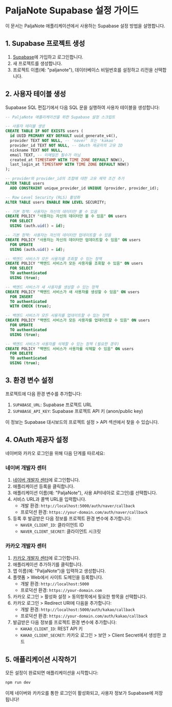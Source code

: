 # PaljaNote Supabase 설정 가이드

이 문서는 PaljaNote 애플리케이션에서 사용하는 Supabase 설정 방법을 설명합니다.

## 1. Supabase 프로젝트 생성

1. [Supabase](https://supabase.com)에 가입하고 로그인합니다.
2. 새 프로젝트를 생성합니다.
3. 프로젝트 이름(예: "paljanote"), 데이터베이스 비밀번호를 설정하고 리전을 선택합니다.

## 2. 사용자 테이블 생성

Supabase SQL 편집기에서 다음 SQL 문을 실행하여 사용자 테이블을 생성합니다:

```sql
-- PaljaNote 애플리케이션을 위한 Supabase 설정 스크립트

-- 사용자 테이블 생성
CREATE TABLE IF NOT EXISTS users (
  id UUID PRIMARY KEY DEFAULT uuid_generate_v4(),
  provider TEXT NOT NULL, -- 'naver' 또는 'kakao'
  provider_id TEXT NOT NULL, -- OAuth 제공자의 고유 ID
  nickname TEXT NOT NULL,
  email TEXT, -- 이메일은 필수가 아님
  created_at TIMESTAMP WITH TIME ZONE DEFAULT NOW(),
  last_login_at TIMESTAMP WITH TIME ZONE DEFAULT NOW()
);

-- provider와 provider_id의 조합에 대한 고유 제약 조건 추가
ALTER TABLE users 
  ADD CONSTRAINT unique_provider_id UNIQUE (provider, provider_id);

-- Row Level Security (RLS) 활성화
ALTER TABLE users ENABLE ROW LEVEL SECURITY;

-- 기본 정책: 사용자는 자신의 데이터만 볼 수 있음
CREATE POLICY "사용자는 자신의 데이터만 볼 수 있음" ON users
  FOR SELECT 
  USING (auth.uid() = id);

-- 기본 정책: 사용자는 자신의 데이터만 업데이트할 수 있음
CREATE POLICY "사용자는 자신의 데이터만 업데이트할 수 있음" ON users
  FOR UPDATE
  USING (auth.uid() = id);

-- 백엔드 서비스가 모든 사용자를 조회할 수 있는 정책
CREATE POLICY "백엔드 서비스가 모든 사용자를 조회할 수 있음" ON users
  FOR SELECT
  TO authenticated
  USING (true);

-- 백엔드 서비스가 새 사용자를 생성할 수 있는 정책
CREATE POLICY "백엔드 서비스가 새 사용자를 생성할 수 있음" ON users
  FOR INSERT
  TO authenticated
  WITH CHECK (true);

-- 백엔드 서비스가 모든 사용자를 업데이트할 수 있는 정책
CREATE POLICY "백엔드 서비스가 모든 사용자를 업데이트할 수 있음" ON users
  FOR UPDATE
  TO authenticated
  USING (true);

-- 백엔드 서비스가 사용자를 삭제할 수 있는 정책 (필요한 경우)
CREATE POLICY "백엔드 서비스가 사용자를 삭제할 수 있음" ON users
  FOR DELETE
  TO authenticated
  USING (true);
```

## 3. 환경 변수 설정

프로젝트에 다음 환경 변수를 추가합니다:

1. `SUPABASE_URL`: Supabase 프로젝트 URL
2. `SUPABASE_API_KEY`: Supabase 프로젝트 API 키 (anon/public key)

이 정보는 Supabase 대시보드의 프로젝트 설정 > API 섹션에서 찾을 수 있습니다.

## 4. OAuth 제공자 설정

네이버와 카카오 로그인을 위해 다음 단계를 따르세요:

### 네이버 개발자 센터

1. [네이버 개발자 센터](https://developers.naver.com)에 로그인합니다.
2. 애플리케이션 등록을 클릭합니다.
3. 애플리케이션 이름(예: "PaljaNote"), 사용 API(네아로 로그인)를 선택합니다.
4. 서비스 URL과 콜백 URL을 입력합니다.
   - 개발 환경: `http://localhost:5000/auth/naver/callback`
   - 프로덕션 환경: `https://your-domain.com/auth/naver/callback`
5. 등록 후 발급받은 다음 정보를 프로젝트 환경 변수에 추가합니다:
   - `NAVER_CLIENT_ID`: 클라이언트 ID
   - `NAVER_CLIENT_SECRET`: 클라이언트 시크릿

### 카카오 개발자 센터

1. [카카오 개발자 센터](https://developers.kakao.com)에 로그인합니다.
2. 애플리케이션 추가하기를 클릭합니다.
3. 앱 이름(예: "PaljaNote")을 입력하고 생성합니다.
4. 플랫폼 > Web에서 사이트 도메인을 등록합니다.
   - 개발 환경: `http://localhost:5000`
   - 프로덕션 환경: `https://your-domain.com`
5. 카카오 로그인 > 활성화 설정 > 동의항목에서 필요한 항목을 선택합니다.
6. 카카오 로그인 > Redirect URI에 다음을 추가합니다:
   - 개발 환경: `http://localhost:5000/auth/kakao/callback`
   - 프로덕션 환경: `https://your-domain.com/auth/kakao/callback`
7. 발급받은 다음 정보를 프로젝트 환경 변수에 추가합니다:
   - `KAKAO_CLIENT_ID`: REST API 키
   - `KAKAO_CLIENT_SECRET`: 카카오 로그인 > 보안 > Client Secret에서 생성한 코드

## 5. 애플리케이션 시작하기

모든 설정이 완료되면 애플리케이션을 시작합니다:

```bash
npm run dev
```

이제 네이버와 카카오를 통한 로그인이 활성화되고, 사용자 정보가 Supabase에 저장됩니다!